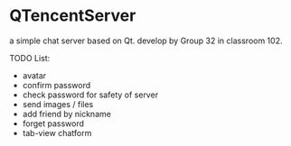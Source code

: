 # QTencentServer
a simple chat server based on Qt.
develop by Group 32 in classroom 102.

TODO List:
* avatar
* confirm password
* check password for safety of server
* send images / files
* add friend by nickname
* forget password
* tab-view chatform

